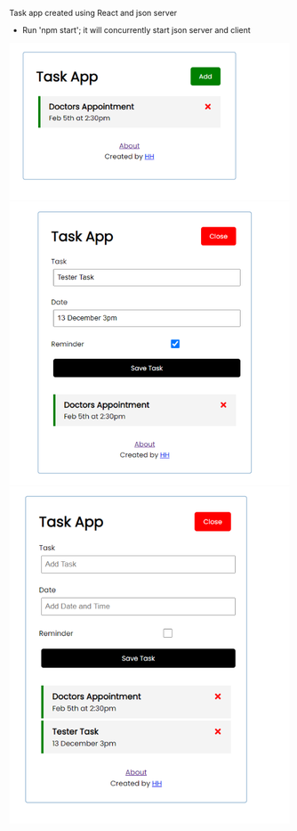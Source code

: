 Task app created using React and json server

- Run 'npm start'; it will concurrently start json server and client

![Task-App](./assets/Task-App.PNG "Task-App")
![Adding-Task](./assets/Adding-Task.PNG "Adding-Task")
![Saved-Task](./assets/Saved-Task.PNG "Saved-Task")
